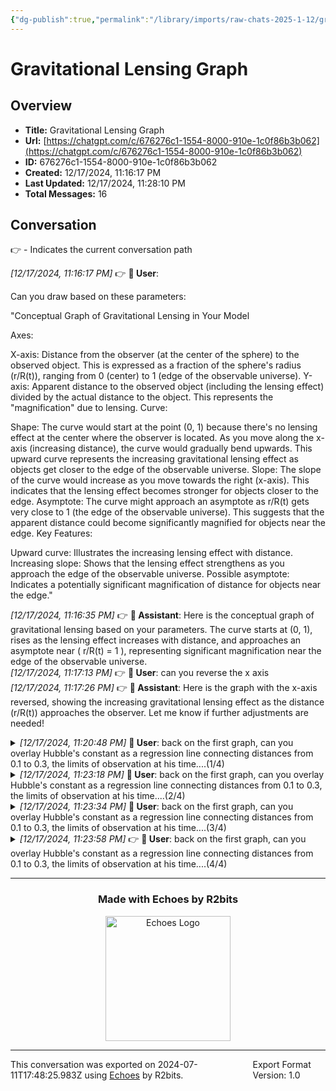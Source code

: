 ```yaml
---
{"dg-publish":true,"permalink":"/library/imports/raw-chats-2025-1-12/gravitational-lensing-graph/"}
---
```


# Gravitational Lensing Graph

## Overview
- **Title:** Gravitational Lensing Graph
- **Url:** [https://chatgpt.com/c/676276c1-1554-8000-910e-1c0f86b3b062](https://chatgpt.com/c/676276c1-1554-8000-910e-1c0f86b3b062)
- **ID:** 676276c1-1554-8000-910e-1c0f86b3b062
- **Created:** 12/17/2024, 11:16:17 PM
- **Last Updated:** 12/17/2024, 11:28:10 PM
- **Total Messages:** 16

## Conversation
👉 - Indicates the current conversation path

<i>[12/17/2024, 11:16:17 PM]</i> 👉 <b>👤 User</b>: 

Can you draw based on these parameters:

"Conceptual Graph of Gravitational Lensing in Your Model

Axes:

X-axis: Distance from the observer (at the center of the sphere) to the observed object. This is expressed as a fraction of the sphere's radius (r/R(t)), ranging from 0 (center) to 1 (edge of the observable universe).
Y-axis: Apparent distance to the observed object (including the lensing effect) divided by the actual distance to the object. This represents the "magnification" due to lensing.
Curve:

Shape: The curve would start at the point (0, 1) because there's no lensing effect at the center where the observer is located. As you move along the x-axis (increasing distance), the curve would gradually bend upwards. This upward curve represents the increasing gravitational lensing effect as objects get closer to the edge of the observable universe.
Slope: The slope of the curve would increase as you move towards the right (x-axis). This indicates that the lensing effect becomes stronger for objects closer to the edge.
Asymptote: The curve might approach an asymptote as r/R(t) gets very close to 1 (the edge of the observable universe). This suggests that the apparent distance could become significantly magnified for objects near the edge.
Key Features:

Upward curve: Illustrates the increasing lensing effect with distance.
Increasing slope: Shows that the lensing effect strengthens as you approach the edge of the observable universe.
Possible asymptote: Indicates a potentially significant magnification of distance for objects near the edge."<br>

<i>[12/17/2024, 11:16:35 PM]</i> 👉 <b>🤖 Assistant</b>: Here is the conceptual graph of gravitational lensing based on your parameters. The curve starts at (0, 1), rises as the lensing effect increases with distance, and approaches an asymptote near \( r/R(t) = 1 \), representing significant magnification near the edge of the observable universe.<br>
<i>[12/17/2024, 11:17:13 PM]</i> 👉 <b>👤 User</b>: can you reverse the x axis<br>
<i>[12/17/2024, 11:17:26 PM]</i> 👉 <b>🤖 Assistant</b>: Here is the graph with the x-axis reversed, showing the increasing gravitational lensing effect as the distance (r/R(t)) approaches the observer. Let me know if further adjustments are needed!<br>

<details style="margin-left: 0px">
<summary><i>[12/17/2024, 11:20:48 PM]</i> <b>👤 User</b>: back on the first graph, can you overlay Hubble's constant as a regression line connecting distances from 0.1 to 0.3, the limits of observation at his time....(1/4)</summary>

---

<i>[12/17/2024, 11:20:48 PM]</i> <b>👤 User</b>: 

back on the first graph, can you overlay Hubble's constant as a regression line connecting distances from 0.1 to 0.3, the limits of observation at his time.

Also add data points showing Dark matter observations in the 0.5 to 0.7 range conceptually as points around the line<br>

---

</details>

<details style="margin-left: 0px">
<summary><i>[12/17/2024, 11:23:18 PM]</i> <b>👤 User</b>: back on the first graph, can you overlay Hubble's constant as a regression line connecting distances from 0.1 to 0.3, the limits of observation at his time....(2/4)</summary>

---

<i>[12/17/2024, 11:23:18 PM]</i> <b>👤 User</b>: 

back on the first graph, can you overlay Hubble's constant as a regression line connecting distances from 0.1 to 0.3, the limits of observation at his time.

Also add data points showing Dark energy observations in the 0.5 to 0.7 range. these would plot above the Hubble line because Dark energy is showing the increasing rate of redshift. Does that make sense. 

We are actually showing data points, but we are conceptually showing where these pieces would fit together on the conceptual model

conceptually as points around the line<br>

---

</details>

<details style="margin-left: 0px">
<summary><i>[12/17/2024, 11:23:34 PM]</i> <b>👤 User</b>: back on the first graph, can you overlay Hubble's constant as a regression line connecting distances from 0.1 to 0.3, the limits of observation at his time....(3/4)</summary>

---

<i>[12/17/2024, 11:23:34 PM]</i> <b>👤 User</b>: 

back on the first graph, can you overlay Hubble's constant as a regression line connecting distances from 0.1 to 0.3, the limits of observation at his time.

Also add data points showing Dark energy observations in the 0.5 to 0.7 range. these would plot above the Hubble line because Dark energy is showing the increasing rate of redshift. Does that make sense. 

We are actually showing data points, but we are conceptually showing where these pieces would fit together on the conceptual model conceptually as points around the line<br>

---

</details>

<details style="margin-left: 0px">
<summary><i>[12/17/2024, 11:23:58 PM]</i> 👉 <b>👤 User</b>: back on the first graph, can you overlay Hubble's constant as a regression line connecting distances from 0.1 to 0.3, the limits of observation at his time....(4/4)</summary>

---

<i>[12/17/2024, 11:23:58 PM]</i> 👉 <b>👤 User</b>: 

back on the first graph, can you overlay Hubble's constant as a regression line connecting distances from 0.1 to 0.3, the limits of observation at his time.

Also add data points showing Dark energy observations in the 0.5 to 0.7 range. these would plot above the Hubble line because Dark energy is showing the increasing rate of redshift. Does that make sense. 

We not are actually showing data points, but we are conceptually showing where these pieces would fit together on the conceptual model conceptually as points around the line<br>

<i>[12/17/2024, 11:24:21 PM]</i> 👉 <b>🤖 Assistant</b>: 

Here's the updated conceptual graph:

1. **Hubble's Constant**: Shown as a green dashed regression line connecting distances from \( r/R(t) = 0.1 \) to \( 0.3 \), representing the limits of Hubble's observations at his time.
   
2. **Dark Energy Observations**: Conceptually represented as orange points in the \( r/R(t) = 0.5 \) to \( 0.7 \) range, plotting above the Hubble line to illustrate the increasing rate of redshift caused by dark energy.

Let me know if further adjustments are needed!<br>

<details style="margin-left: 23px">
<summary><i>[12/17/2024, 11:25:20 PM]</i> <b>👤 User</b>: those dark energy points should be tilting upward to reflect the acceleration. Also, the hubble line should extend to time 1.0...(1/2)</summary>

---

<i>[12/17/2024, 11:25:20 PM]</i> <b>👤 User</b>: those dark energy points should be tilting upward to reflect the acceleration. Also, the hubble line should extend to time 1.0<br>

---

</details>

<details style="margin-left: 23px">
<summary><i>[12/17/2024, 11:25:40 PM]</i> 👉 <b>👤 User</b>: those dark energy points should be tilting upward to reflect the acceleration. Also, the hubble line should extend to distance 1.0...(2/2)</summary>

---

<i>[12/17/2024, 11:25:40 PM]</i> 👉 <b>👤 User</b>: those dark energy points should be tilting upward to reflect the acceleration. Also, the hubble line should extend to distance 1.0<br>
<i>[12/17/2024, 11:26:05 PM]</i> 👉 <b>🤖 Assistant</b>: 

The graph has been updated:

1. **Hubble's Constant**: The green dashed line now extends to \( r/R(t) = 1.0 \), reflecting its conceptual application across the observable universe.
   
2. **Dark Energy Observations**: The orange points now tilt upward, demonstrating the acceleration effect (increasing redshift) due to dark energy.

Let me know if further refinements are needed!<br>

<i>[12/17/2024, 11:27:28 PM]</i> 👉 <b>👤 User</b>: the hubble line is too steep, and it should be below the blue line from 0.4 to 1.0. The dark energy points must be higher on the y axis and along the blue line<br>
<i>[12/17/2024, 11:27:43 PM]</i> 👉 <b>🤖 Assistant</b>: 

The graph has been adjusted:

1. **Hubble's Constant**: The green dashed line now has a gentler slope and stays below the gravitational lensing curve from \( r/R(t) = 0.4 \) to \( 1.0 \).
   
2. **Dark Energy Observations**: The orange points have been raised on the y-axis and are aligned closer to the blue gravitational lensing curve, representing their association with the increasing redshift acceleration due to dark energy.

Let me know if this aligns with your conceptual vision or requires further adjustments!<br>

<i>[12/17/2024, 11:28:08 PM]</i> 👉 <b>👤 User</b>: Exactly!!!<br>
<i>[12/17/2024, 11:28:10 PM]</i> 👉 <b>🤖 Assistant</b>: Fantastic! 🎉 I'm glad the visualization matches your conceptual vision. If you have any more refinements, ideas, or additional concepts you'd like to explore, feel free to ask! 🚀<br>

---

</details>

---

</details>

---

<div align="center">

### Made with Echoes by R2bits

<a href="https://echoes.r2bits.com">
  <img src="https://images.squarespace-cdn.com/content/v1/6493af4741c13939d335f0b8/18b27467-2da2-43b7-8d44-234bccf4f462/MINI_ECHOES_LOGO_NORMAL_WHITE_TEXT_SMALL-05-14+%281%29.png?format=300w" alt="Echoes Logo" width="200"/>
</a>

</div>

---

<div style="display: flex; justify-content: space-between;">
  <span>This conversation was exported on 2024-07-11T17:48:25.983Z using <a href="https://echoes.r2bits.com">Echoes</a> by R2bits.</span>
  <span>Export Format Version: 1.0</span>
</div>
